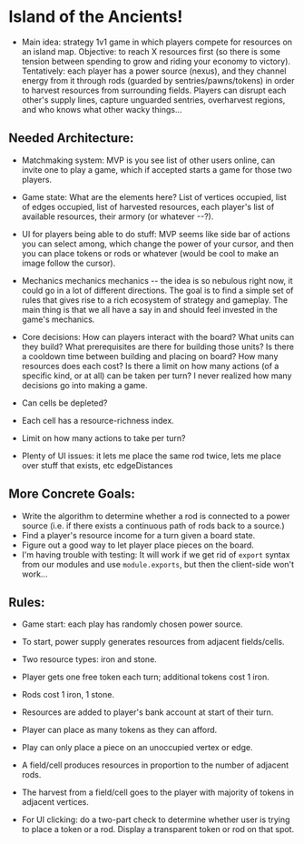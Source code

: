 
# Island of the Ancients!
- Main idea: strategy 1v1 game in which players compete for resources on an island map. Objective: to reach X resources first (so there is some tension between spending to grow and riding your economy to victory). Tentatively: each player has a power source (nexus), and they channel energy from it through rods (guarded by sentries/pawns/tokens) in order to harvest resources from surrounding fields. Players can disrupt each other's supply lines, capture unguarded sentries, overharvest regions, and who knows what other wacky things...

## Needed Architecture:
- Matchmaking system: MVP is you see list of other users online, can invite one to play a game, which if accepted starts a game for those two players.
- Game state: What are the elements here? List of vertices occupied, list of edges occupied, list of harvested resources, each player's list of available resources, their armory (or whatever --?).
- UI for players being able to do stuff: MVP seems like side bar of actions you can select among, which change the power of your cursor, and then you can place tokens or rods or whatever (would be cool to make an image follow the cursor).
- Mechanics mechanics mechanics -- the idea is so nebulous right now, it could go in a lot of different directions. The goal is to find a simple set of rules that gives rise to a rich ecosystem of strategy and gameplay. The main thing is that we all have a say in and should feel invested in the game's mechanics.
- Core decisions: How can players interact with the board? What units can they build? What prerequisites are there for building those units? Is there a cooldown time between building and placing on board? How many resources does each cost? Is there a limit on how many actions (of a specific kind, or at all) can be taken per turn? I never realized how many decisions go into making a game.

- Can cells be depleted?
- Each cell has a resource-richness index.
- Limit on how many actions to take per turn?


- Plenty of UI issues: it lets me place the same rod twice, lets me place over stuff that exists, etc edgeDistances



## More Concrete Goals:
- Write the algorithm to determine whether a rod is connected to a power source (i.e. if there exists a continuous path of rods back to a source.)
- Find a player's resource income for a turn given a board state.
- Figure out a good way to let player place pieces on the board.
- I'm having trouble with testing: It will work if we get rid of `export` syntax from our modules and use `module.exports`, but then the client-side won't work...

## Rules:
- Game start: each play has randomly chosen power source.
- To start, power supply generates resources from adjacent fields/cells.
- Two resource types: iron and stone.
- Player gets one free token each turn; additional tokens cost 1 iron.
- Rods cost 1 iron, 1 stone.
- Resources are added to player's bank account at start of their turn.
- Player can place as many tokens as they can afford.
- Play can only place a piece on an unoccupied vertex or edge.
- A field/cell produces resources in proportion to the number of adjacent rods.
- The harvest from a field/cell goes to the player with majority of tokens in adjacent vertices.

- For UI clicking: do a two-part check to determine whether user is trying to place a token or a rod. Display a transparent token or rod on that spot.
